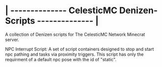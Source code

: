 
# | -------------- CelesticMC Denizen-Scripts -------------- | #

   A collection of Denizen scripts for The CelesticMC Network Minecrat server.

NPC Interrupt Script: A set of script containers designed to stop and start npc pathing and tasks via proximity triggers. This script has only the requirment of a default npc pose with the id of "static".
